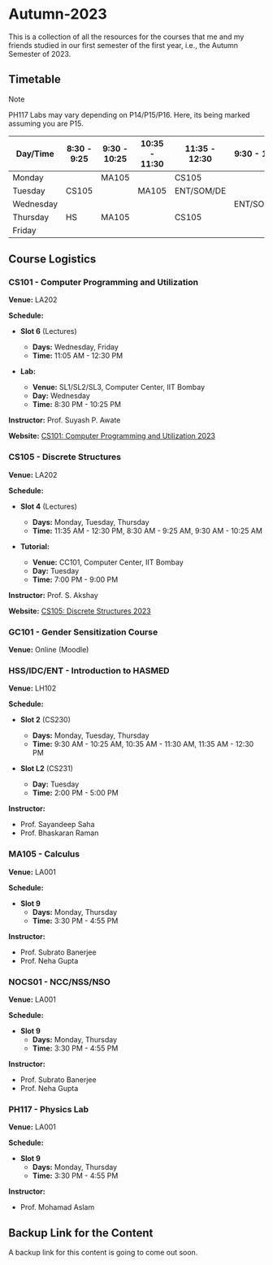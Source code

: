 # Autumn-2023

This is a collection of all the resources for the courses that me and my friends studied in our first semester of the first year, i.e., the Autumn Semester of 2023.

## Timetable

> [!NOTE]  
> PH117 Labs may vary depending on P14/P15/P16. Here, its being marked assuming you are P15.

| Day/Time  | 8:30 - 9:25 | 9:30 - 10:25  | 10:35 - 11:30 | 11:35 - 12:30  | 9:30 - 10:55 | 11:05 - 12:30  | 2:00 - 5:00 | 2:00 - 2:55  | 3:00 - 3:55 | 4:00 - 4:55
| ------------- | ------------- | ------------- | ------------- | ------------- | ------------- | ------------- | ------------- | ------------- | ------------- | ------------- |
| Monday |   | MA105 |   | CS105 |   |   |   |   |   |   |
| Tuesday | CS105 |   | MA105 | ENT/SOM/DE |   |   |   |   |   |   |
| Wednesday |   |   |   |   | ENT/SOM/DE | CS101 |   |   |   | HS |
| Thursday | HS | MA105 |   | CS105 |   |   | PH117 |   |   |   |
| Friday |   |   |   |   |   | CS101 |   |   |   |   |

## Course Logistics

### CS101 - Computer Programming and Utilization

**Venue:** LA202

**Schedule:**

- **Slot 6** (Lectures)
  - **Days:** Wednesday, Friday
  - **Time:** 11:05 AM - 12:30 PM

- **Lab:**
  - **Venue:** SL1/SL2/SL3, Computer Center, IIT Bombay
  - **Day:** Wednesday
  - **Time:** 8:30 PM - 10:25 PM
 
**Instructor:** Prof. Suyash P. Awate

**Website:** [CS101: Computer Programming and Utilization 2023](https://www.cse.iitb.ac.in/~cs101/2023.1/index.html)

### CS105 - Discrete Structures

**Venue:** LA202

**Schedule:**

- **Slot 4** (Lectures)
  - **Days:** Monday, Tuesday, Thursday
  - **Time:** 11:35 AM - 12:30 PM, 8:30 AM - 9:25 AM, 9:30 AM - 10:25 AM
 
- **Tutorial:**
  - **Venue:** CC101, Computer Center, IIT Bombay
  - **Day:** Tuesday
  - **Time:** 7:00 PM - 9:00 PM
 
**Instructor:** Prof. S. Akshay

**Website:** [CS105: Discrete Structures 2023](https://www.cse.iitb.ac.in/~akshayss/courses/cs105-2023/cs105-2023.html)

### GC101 - Gender Sensitization Course

**Venue:** Online (Moodle)



### HSS/IDC/ENT - Introduction to HASMED

**Venue:** LH102

**Schedule:**

- **Slot 2** (CS230)
  - **Days:** Monday, Tuesday, Thursday
  - **Time:** 9:30 AM - 10:25 AM, 10:35 AM - 11:30 AM, 11:35 AM - 12:30 PM

- **Slot L2** (CS231)
  - **Day:** Tuesday
  - **Time:** 2:00 PM - 5:00 PM
 
**Instructor:**
  - Prof. Sayandeep Saha
  - Prof. Bhaskaran Raman

### MA105 - Calculus

**Venue:** LA001

**Schedule:**

- **Slot 9**
  - **Days:** Monday, Thursday
  - **Time:** 3:30 PM - 4:55 PM
 
**Instructor:**
  - Prof. Subrato Banerjee
  - Prof. Neha Gupta

### NOCS01 - NCC/NSS/NSO

**Venue:** LA001

**Schedule:**

- **Slot 9**
  - **Days:** Monday, Thursday
  - **Time:** 3:30 PM - 4:55 PM
 
**Instructor:**
  - Prof. Subrato Banerjee
  - Prof. Neha Gupta

### PH117 - Physics Lab

**Venue:** LA001

**Schedule:**

- **Slot 9**
  - **Days:** Monday, Thursday
  - **Time:** 3:30 PM - 4:55 PM
 
**Instructor:**
  - Prof. Mohamad Aslam

## Backup Link for the Content

A backup link for this content is going to come out soon.

